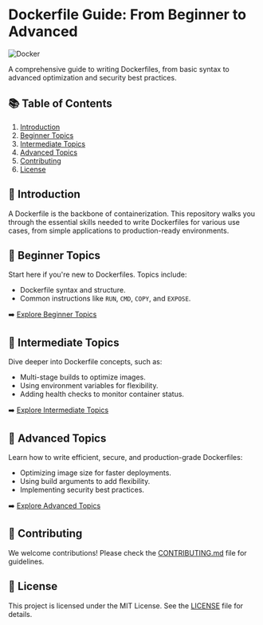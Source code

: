 # Dockerfile Guide: From Beginner to Advanced

![Docker](https://img.shields.io/badge/Docker-Beginners%20to%20Advanced-blue)

A comprehensive guide to writing Dockerfiles, from basic syntax to advanced optimization and security best practices.

## 📚 Table of Contents
1. [Introduction](#introduction)
2. [Beginner Topics](#beginner-topics)
3. [Intermediate Topics](#intermediate-topics)
4. [Advanced Topics](#advanced-topics)
5. [Contributing](#contributing)
6. [License](#license)

## 🚀 Introduction
A Dockerfile is the backbone of containerization. This repository walks you through the essential skills needed to write Dockerfiles for various use cases, from simple applications to production-ready environments.

## 📘 Beginner Topics
Start here if you're new to Dockerfiles. Topics include:
- Dockerfile syntax and structure.
- Common instructions like `RUN`, `CMD`, `COPY`, and `EXPOSE`.

➡️ [Explore Beginner Topics](./beginner)

## 📗 Intermediate Topics
Dive deeper into Dockerfile concepts, such as:
- Multi-stage builds to optimize images.
- Using environment variables for flexibility.
- Adding health checks to monitor container status.

➡️ [Explore Intermediate Topics](./intermediate)

## 📙 Advanced Topics
Learn how to write efficient, secure, and production-grade Dockerfiles:
- Optimizing image size for faster deployments.
- Using build arguments to add flexibility.
- Implementing security best practices.

➡️ [Explore Advanced Topics](./advanced)

## 🤝 Contributing
We welcome contributions! Please check the [CONTRIBUTING.md](./CONTRIBUTING.md) file for guidelines.

## 📜 License
This project is licensed under the MIT License. See the [LICENSE](./LICENSE) file for details.
